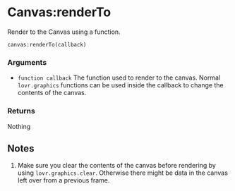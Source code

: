 <!--
category: reference
-->

Canvas:renderTo
===

Render to the Canvas using a function.

    canvas:renderTo(callback)

### Arguments

- `function callback` The function used to render to the canvas.  Normal `lovr.graphics` functions
can be used inside the callback to change the contents of the canvas.

### Returns

Nothing

Notes
---

1. Make sure you clear the contents of the canvas before rendering by using `lovr.graphics.clear`.
Otherwise there might be data in the canvas left over from a previous frame.
